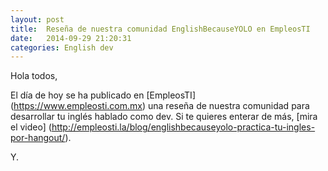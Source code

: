 ```yaml
---
layout: post
title:  Reseña de nuestra comunidad EnglishBecauseYOLO en EmpleosTI
date:   2014-09-29 21:20:31
categories: English dev
---
```

Hola todos,

El día de hoy se ha publicado en [EmpleosTI] (https://www.empleosti.com.mx) una reseña de nuestra comunidad para desarrollar tu inglés hablado como dev. Si te quieres enterar de más, [mira el video] (http://empleosti.la/blog/englishbecauseyolo-practica-tu-ingles-por-hangout/).

Y.
